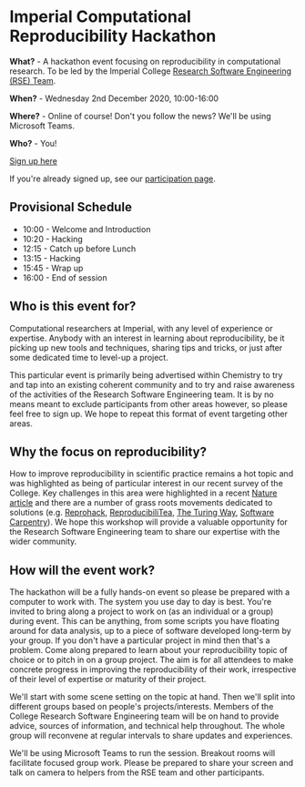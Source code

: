 # Imperial Computational Reproducibility Hackathon

**What?** - A hackathon event focusing on reproducibility in computational
research. To be led by the Imperial College [Research Software Engineering (RSE)
Team][RSE].

**When?** - Wednesday 2nd December 2020, 10:00-16:00

**Where?** - Online of course! Don't you follow the news? We'll be using Microsoft
Teams.

**Who?** - You!

[Sign up here][]

If you're already signed up, see our [participation page](participating.md).

[RSE]: https://www.imperial.ac.uk/admin-services/ict/self-service/research-support/rcs/research-software-engineering/
[sign up here]: https://forms.office.com/Pages/ResponsePage.aspx?id=B3WJK4zudUWDC0-CZ8PTB5Fu0TPn6jVEtbP45q-8NH1UNFIwWjhVUFVXVzRMSlc1MzEzMFRGQjFTTS4u

## Provisional Schedule

* 10:00 - Welcome and Introduction
* 10:20 - Hacking
* 12:15 - Catch up before Lunch
* 13:15 - Hacking
* 15:45 - Wrap up
* 16:00 - End of session

## Who is this event for?

Computational researchers at Imperial, with any level of experience or
expertise. Anybody with an interest in learning about reproducibility, be it
picking up new tools and techniques, sharing tips and tricks, or just after some
dedicated time to level-up a project.

This particular event is primarily being advertised within Chemistry to try and
tap into an existing coherent community and to try and raise awareness of the
activities of the Research Software Engineering team. It is by no means meant to
exclude participants from other areas however, so please feel free to sign
up. We hope to repeat this format of event targeting other areas.

## Why the focus on reproducibility?

How to improve reproducibility in scientific practice remains a hot topic and
was highlighted as being of particular interest in our recent survey of the
College. Key challenges in this area were highlighted in a recent [Nature
article][nature] and there are a number of grass roots movements dedicated to
solutions (e.g. [Reprohack][], [ReproducibiliTea][], [The Turing
Way][turing-way], [Software Carpentry][]). We hope this workshop will provide a
valuable opportunity for the Research Software Engineering team to share our
expertise with the wider community.

[nature]: https://www.nature.com/articles/d41586-020-02462-7
[reprohack]: https://reprohack.github.io/reprohack-hq/
[reproducibilitea]: https://reproducibilitea.org/
[turing-way]: https://www.turing.ac.uk/research/research-projects/turing-way-handbook-reproducible-data-science
[software carpentry]: https://swcarpentry.github.io/r-novice-gapminder/

## How will the event work?

The hackathon will be a fully hands-on event so please be prepared with a
computer to work with. The system you use day to day is best. You're invited to
bring along a project to work on (as an individual or a group) during
event. This can be anything, from some scripts you have floating around for data
analysis, up to a piece of software developed long-term by your group. If you
don't have a particular project in mind then that's a problem. Come along
prepared to learn about your reproducibility topic of choice or to pitch in on a
group project. The aim is for all attendees to make concrete progress in
improving the reproducibility of their work, irrespective of their level of
expertise or maturity of their project.

We'll start with some scene setting on the topic at hand. Then we'll split into
different groups based on people's projects/interests. Members of the College
Research Software Engineering team will be on hand to provide advice, sources of
information, and technical help throughout. The whole group will reconvene at
regular intervals to share updates and experiences.

We'll be using Microsoft Teams to run the session. Breakout rooms will
facilitate focused group work. Please be prepared to share your screen and talk
on camera to helpers from the RSE team and other participants.
